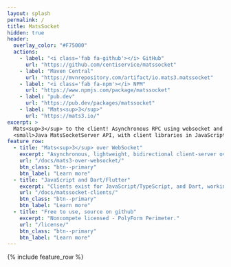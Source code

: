 ```yaml
---
layout: splash
permalink: /
title: MatsSocket
hidden: true
header:
  overlay_color: "#F75000"
  actions:
    - label: "<i class='fab fa-github'></i> GitHub"
      url: "https://github.com/centiservice/matssocket"
    - label: "Maven Central"
      url: "https://mvnrepository.com/artifact/io.mats3.matssocket"
    - label: "<i class='fab fa-npm'></i> NPM"
      url: "https://www.npmjs.com/package/matssocket"
    - label: "pub.dev"
      url: "https://pub.dev/packages/matssocket"
    - label: "Mats<sup>3</sup>"
      url: "https://mats3.io/"
excerpt: >
  Mats<sup>3</sup> to the client! Asynchronous RPC using websocket and messages end to end.<br />
  <small>Java MatsSocketServer API, with client libraries in JavaScript/TS and Dart/Flutter.</small>
feature_row:
  - title: "Mats<sup>3</sup> over WebSocket"
    excerpt: "Asynchronous, lightweight, bidirectional client-server over persistent websocket connection."
    url: "/docs/mats3-over-websocket/"
    btn_class: "btn--primary"
    btn_label: "Learn more"
  - title: "JavaScript and Dart/Flutter"
    excerpt: "Clients exist for JavaScript/TypeScript, and Dart, working in Flutter."
    url: "/docs/matssocket-clients/"
    btn_class: "btn--primary"
    btn_label: "Learn more"
  - title: "Free to use, source on github"
    excerpt: "Noncompete licensed - PolyForm Perimeter."
    url: "/license/"
    btn_class: "btn--primary"
    btn_label: "Learn more"      
---
```


{% include feature_row %}

